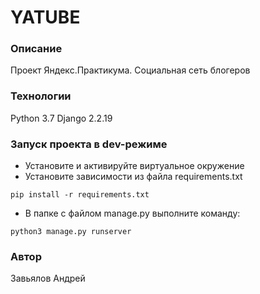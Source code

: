 # YATUBE
### Описание
Проект Яндекс.Практикума. 
Социальная сеть блогеров
### Технологии
Python 3.7
Django 2.2.19
### Запуск проекта в dev-режиме
- Установите и активируйте виртуальное окружение
- Установите зависимости из файла requirements.txt

```
pip install -r requirements.txt
```

- В папке с файлом manage.py выполните команду:
```
python3 manage.py runserver
```
### Автор
Завьялов Андрей